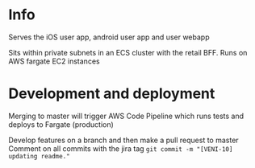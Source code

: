 # Info

Serves the iOS user app, android user app and user webapp

Sits within private subnets in an ECS cluster with the retail BFF. Runs on AWS fargate EC2 instances

# Development and deployment

Merging to master will trigger AWS Code Pipeline which runs tests and deploys to Fargate (production)

Develop features on a branch and then make a pull request to master
Comment on all commits with the jira tag ```git commit -m "[VENI-10] updating readme."```